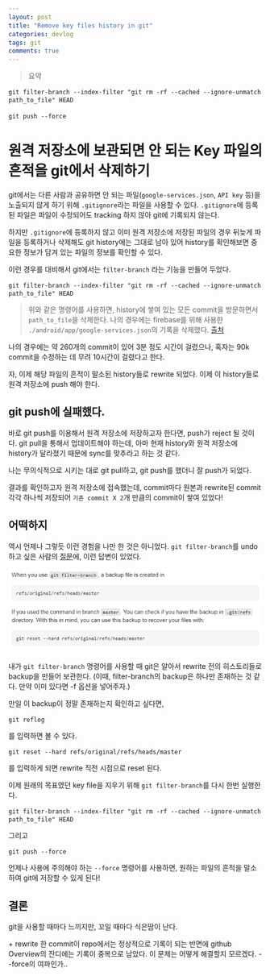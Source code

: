 ```yaml
---
layout: post
title: "Remove key files history in git"
categories: devlog
tags: git
comments: true
---
```


> 요약

```shell
git filter-branch --index-filter "git rm -rf --cached --ignore-unmatch path_to_file" HEAD

git push --force
```


# 원격 저장소에 보관되면 안 되는 Key 파일의 흔적을 git에서 삭제하기

git에서는 다른 사람과 공유하면 안 되는 파일(`google-services.json`, `API key` 등)을 노출되지 않게 하기 위해 `.gitignore`라는 파일을 사용할 수 있다.
`.gitignore`에 등록된 파일은 파일이 수정되어도 tracking 하지 않아 git에 기록되지 않는다.

하지만 `.gitignore`에 등록하지 않고 이미 원격 저장소에 저장된 파일의 경우 뒤늦게 파일을 등록하거나 삭제해도 git history에는 그대로 남아 있어 history를 확인해보면 중요한 정보가 담겨 있는 파일의 정보를 확인할 수 있다.

이런 경우를 대비해서 git에서는 `filter-branch` 라는 기능을 만들어 두었다.

```shell
git filter-branch --index-filter "git rm -rf --cached --ignore-unmatch path_to_file" HEAD
```

> 위와 같은 명령어를 사용하면, history에 쌓여 있는 모든 commit을 방문하면서 `path_to_file`을 삭제한다. 나의 경우에는 firebase를 위해 사용한 `./android/app/google-services.json`의 기록을 삭제했다. [출처](https://myopswork.com/how-remove-files-completely-from-git-repository-history-47ed3e0c4c35)

나의 경우에는 약 260개의 commit이 있어 3분 정도 시간이 걸렸으나, 혹자는 90k commit을 수정하는 데 무려 10시간이 걸렸다고 한다.

자, 이제 해당 파일의 흔적이 말소된 history들로 rewrite 되었다. 이제 이 history들로 원격 저장소에 push 해야 한다.

## git push에 실패했다.

바로 git push를 이용해서 원격 저장소에 저장하고자 한다면, push가 reject 될 것이다. git pull을 통해서 업데이트해야 하는데, 아마 현재 history와 원격 저장소에 history가 달라졌기 때문에 sync를 맞추라고 하는 것 같다.

나는 무의식적으로 시키는 대로 git pull하고, git push를 했더니 잘 push가 되었다.

결과를 확인하고자 원격 저장소에 접속했는데, commit마다 원본과 rewrite된 commit 각각 하나씩 저장되어 `기존 commit X 2`개 만큼의 commit이 쌓여 있었다!

## 어떡하지

역시 언제나 그렇듯 이런 경험을 나만 한 것은 아니었다. `git filter-branch`를 undo 하고 싶은 사람의 [질문](https://stackoverflow.com/questions/14542326/undo-git-filter-branch)에, 이런 답변이 있었다.

![undo-git-filter-branch](https://raw.githubusercontent.com/solidw/solidw.github.io/master/_posts/images/undo-git-filter-branch.JPG)

내가 `git filter-branch` 명령어를 사용할 때 git은 알아서 rewrite 전의 히스토리들로 backup을 만들어 보관한다. (이때, filter-branch의 backup은 하나만 존재하는 것 같다. 만약 이미 있다면 -f 옵션을 넣어주자.)

만일 이 backup이 정말 존재하는지 확인하고 싶다면,
```shell
git reflog
```
를 입력하면 볼 수 있다.

```shell
git reset --hard refs/original/refs/heads/master
```
를 입력하게 되면 rewrite 직전 시점으로 reset 된다.

이제 원래의 목표였던 key file을 지우기 위해 `git filter-branch`를 다시 한번 실행한다.

```shell
git filter-branch --index-filter "git rm -rf --cached --ignore-unmatch path_to_file" HEAD
```

그리고
```shell
git push --force
```
언제나 사용에 주의해야 하는 `--force` 명령어를 사용하면, 원하는 파일의 흔적을 말소하여 git에 저장할 수 있게 된다!

## 결론
git을 사용할 때마다 느끼지만, 꼬일 때마다 식은땀이 난다.

\+ rewrite 한 commit이 repo에서는 정상적으로 기록이 되는 반면에 github Overview의 잔디에는 기록이 중복으로 남았다. 이 문제는 어떻게 해결할지 모르겠다. --force의 여파인가..